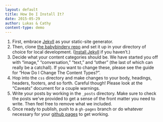 ```yaml
---
layout: default
title: How Do I Install It?
date: 2015-05-29
author: Lukas & Cathy
content-type: demo
---
```


1. First, embrace [Jekyll](https://jekyllrb.com/) as your static-site generator.
2. Then, clone [the babybindery repo](https://github.com/thedesignoffice/babybindery) and set it up in your directory of choice for local development. ([Install Jekyll](https://jekyllrb.com/docs/installation/) if you haven’t.)
3. Decide what your content categories should be. We have started you off with “image,” “conversation,” “text,” and “other” (the last of which can really be a catchall). If you want to change these, please see the guide for “How Do I Change The Content Types?”.
4. Hop into the `css` directory and make changes to your body, headings, headers, footers, and so forth. Careful though! Please look at the “Caveats” document for a couple warnings.  
5. Write your posts by working in the `_posts` directory. Make sure to check the posts we’ve provided to get a sense of the front matter you need to write. Then feel free to remove what we included.
6. Once ready to publish, push to a `gh-pages` branch or do whatever necessary for your [github pages](https://pages.github.com/) to get working.
